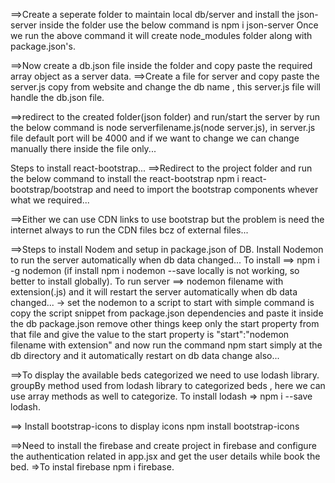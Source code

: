 ==>Create a seperate folder to maintain local db/server and install the json-server inside the folder use the below command
is npm i json-server
Once we run the above command it will create node_modules folder along with package.json's.

==>Now create a db.json file inside the folder and copy paste the required array object as a server data.
==>Create a file for server and copy paste the server.js copy from website and change the db name , this server.js file will handle the db.json file.

==>redirect to the created folder(json folder) and  run/start the server by run the below command is node serverfilename.js(node server.js), in server.js file default port will be 4000 and if we want to change we can change manually there inside the file only...


Steps to install  react-bootstrap...
==>Redirect to the project folder and run the below command to install the react-bootstrap
npm i react-bootstrap/bootstrap and need to import the bootstrap components whever what we required...

==>Either we can use CDN links to use bootstrap but the problem is need the internet always to run the CDN files bcz of external files...

==>Steps to install Nodem and setup in package.json of DB.
Install Nodemon to run the server automatically when db data changed...
To install ==> npm i -g nodemon (if install npm i nodemon --save locally is  not working, so better to install globally).
To run server ==> nodemon filename with extension(.js) and it will restart the server automatically when db data changed...
-> set the nodemon to a script to start with simple command is 
copy the script snippet from package.json dependencies and paste it inside the db package.json remove other things keep only the start property from that file and give the value to the start property is "start":"nodemon filename with extension" and now run the command npm start simply  at the db directory and it automatically restart on db data change also...

==>To display the available beds categorized we need to use lodash library.
    groupBy method used from lodash library to categorized beds , here we can use array methods as well to categorize.
    To install lodash => npm i --save lodash.

==> Install bootstrap-icons to display icons 
    npm install bootstrap-icons

==>Need to install the firebase and create project in firebase and configure the authentication related in app.jsx and get the user details while book the bed.
    =>To instal firebase npm i firebase.


